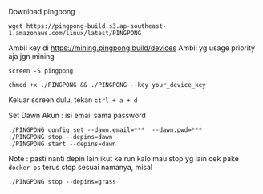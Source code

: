 Download pingpong
```
wget https://pingpong-build.s3.ap-southeast-1.amazonaws.com/linux/latest/PINGPONG
```

Ambil key di https://mining.pingpong.build/devices
Ambil yg usage priority aja jgn mining
```
screen -S pingpong
```

```
chmod +x ./PINGPONG && ./PINGPONG --key your_device_key
```

Keluar screen dulu, tekan `ctrl + a + d`

Set Dawn Akun : isi email sama password
```
./PINGPONG config set --dawn.email=***  --dawn.pwd=***
./PINGPONG stop --depins=dawn
./PINGPONG start --depins=dawn
```

Note : pasti nanti depin lain ikut ke run kalo mau stop yg lain cek pake `docker ps` terus stop sesuai namanya, misal
```
./PINGPONG stop --depins=grass
```
